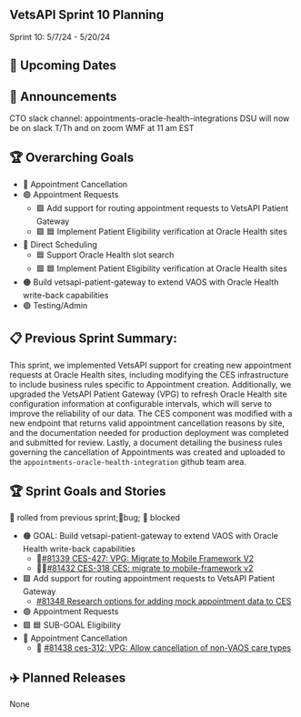 ## VetsAPI Sprint 10 Planning
Sprint 10: 5/7/24 - 5/20/24

## 📅 Upcoming Dates

## 📣 Announcements
CTO slack channel: appointments-oracle-health-integrations
DSU will now be on slack T/Th and on zoom WMF at 11 am EST

## 🏆 Overarching Goals
* 🔴 Appointment Cancellation
* 🟢 Appointment Requests
  * 🟩 Add support for routing appointment requests to VetsAPI Patient Gateway
  * 🟩 🟦 Implement Patient Eligibility verification at Oracle Health sites 
* 🔵 Direct Scheduling
  * 🟦 Support Oracle Health slot search
  *  🟩 🟦 Implement Patient Eligibility verification at Oracle Health sites
* 🟠 Build vetsapi-patient-gateway to extend VAOS with Oracle Health write-back capabilities
* 🟣 Testing/Admin
 
## 📋 Previous Sprint Summary:
This sprint, we implemented VetsAPI support for creating new appointment requests at Oracle Health sites, including modifying the CES infrastructure to include business rules specific to Appointment creation.  Additionally, we upgraded the VetsAPI Patient Gateway (VPG) to refresh Oracle Health site configuration information at configurable intervals, which will serve to improve the reliability of our data.  The CES component was modified with a new endpoint that returns valid appointment cancellation reasons by site, and the documentation needed for production deployment was completed and submitted for review.  Lastly, a document detailing the business rules governing the cancellation of Appointments was created and uploaded to the `appointments-oracle-health-integration` github team area.

## 🏆 Sprint Goals and Stories
🚧 rolled from previous sprint;🐞bug; 🚫 blocked
* 🟠 GOAL: Build vetsapi-patient-gateway to extend VAOS with Oracle Health write-back capabilities
  * 🚧[#81339 CES-427: VPG: Migrate to Mobile Framework V2](https://app.zenhub.com/workspaces/appointments-oracle-health-integration-65a6e99ea522640e4d09393b/issues/gh/department-of-veterans-affairs/va.gov-team/81339)
  * 🚧🚫[#81432 CES-318 CES: migrate to mobile-framework v2](https://app.zenhub.com/workspaces/appointments-oracle-health-integration-65a6e99ea522640e4d09393b/issues/gh/department-of-veterans-affairs/va.gov-team/81432) 
* 🟩 Add support for routing appointment requests to VetsAPI Patient Gateway
  * [#81348 Research options for adding mock appointment data to CES](https://app.zenhub.com/workspaces/appointments-oracle-health-integration-65a6e99ea522640e4d09393b/issues/gh/department-of-veterans-affairs/va.gov-team/81348) 
* 🟢 Appointment Requests
* 🟩 🟦 SUB-GOAL Eligibility
* 🔴 Appointment Cancellation
  * 🚧 [#81438 ces-312: VPG: Allow cancellation of non-VAOS care types](https://app.zenhub.com/workspaces/appointments-oracle-health-integration-65a6e99ea522640e4d09393b/issues/gh/department-of-veterans-affairs/va.gov-team/81438) 
  
## ✈️ Planned Releases
None
